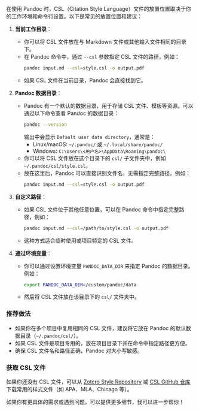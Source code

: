 在使用 Pandoc 时，CSL（Citation Style Language）文件的放置位置取决于你的工作环境和命令行设置。以下是常见的放置位置和建议：

1. **当前工作目录**：
   - 你可以将 CSL 文件放在与 Markdown 文件或其他输入文件相同的目录下。
   - 在 Pandoc 命令中，通过 `--csl` 参数指定 CSL 文件的路径，例如：
     ```bash
     pandoc input.md --csl=style.csl -o output.pdf
     ```
   - 如果 CSL 文件在当前目录，Pandoc 会直接找到它。

2. **Pandoc 数据目录**：
   - Pandoc 有一个默认的数据目录，用于存储 CSL 文件、模板等资源。可以通过以下命令查看 Pandoc 的数据目录：
     ```bash
     pandoc --version
     ```
     输出中会显示 `Default user data directory`，通常是：
     - Linux/macOS: `~/.pandoc/` 或 `~/.local/share/pandoc/`
     - Windows: `C:\Users\<用户名>\AppData\Roaming\pandoc\`
   - 你可以将 CSL 文件放在这个目录下的 `csl/` 子文件夹中，例如 `~/.pandoc/csl/style.csl`。
   - 放在这里后，Pandoc 可以直接识别文件名，无需指定完整路径。例如：
     ```bash
     pandoc input.md --csl=style.csl -o output.pdf
     ```

3. **自定义路径**：
   - 如果 CSL 文件位于其他任意位置，可以在 Pandoc 命令中指定完整路径，例如：
     ```bash
     pandoc input.md --csl=/path/to/style.csl -o output.pdf
     ```
   - 这种方式适合临时使用或项目特定的 CSL 文件。

4. **通过环境变量**：
   - 你可以通过设置环境变量 `PANDOC_DATA_DIR` 来指定 Pandoc 的数据目录。例如：
     ```bash
     export PANDOC_DATA_DIR=/custom/pandoc/data
     ```
   - 然后将 CSL 文件放在该目录下的 `csl/` 文件夹中。

### 推荐做法
- 如果你在多个项目中复用相同的 CSL 文件，建议将它放在 Pandoc 的默认数据目录（`~/.pandoc/csl/`）。
- 如果 CSL 文件是项目专用的，放在项目目录下并在命令中指定路径更方便。
- 确保 CSL 文件名和路径正确，Pandoc 对大小写敏感。

### 获取 CSL 文件
如果你还没有 CSL 文件，可以从 [Zotero Style Repository](https://www.zotero.org/styles) 或 [CSL GitHub 仓库](https://github.com/citation-style-language/styles) 下载常用的样式文件（如 APA、MLA、Chicago 等）。

如果你有更具体的需求或遇到问题，可以提供更多细节，我可以进一步帮你！